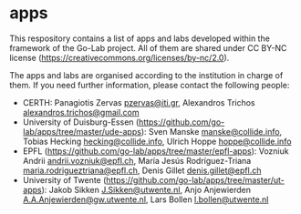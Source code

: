 # apps
This respository contains a list of apps and labs developed within the framework of the Go-Lab project. All of them are shared under CC BY-NC license (https://creativecommons.org/licenses/by-nc/2.0).

The apps and labs are organised according to the institution in charge of them. If you need further information, please contact the following people:
- CERTH: Panagiotis Zervas <pzervas@iti.gr>, Alexandros Trichos <alexandros.trichos@gmail.com>
- University of Duisburg-Essen (https://github.com/go-lab/apps/tree/master/ude-apps): Sven Manske <manske@collide.info>, Tobias Hecking <hecking@collide.info>, Ulrich Hoppe <hoppe@collide.info>
- EPFL (https://github.com/go-lab/apps/tree/master/epfl-apps): Vozniuk Andrii <andrii.vozniuk@epfl.ch>, María Jesús Rodríguez-Triana <maria.rodrigueztriana@epfl.ch>, Denis Gillet <denis.gillet@epfl.ch>
- University of Twente (https://github.com/go-lab/apps/tree/master/ut-apps): Jakob Sikken <J.Sikken@utwente.nl>, Anjo Anjewierden <A.A.Anjewierden@gw.utwente.nl>, Lars Bollen <l.bollen@utwente.nl>

